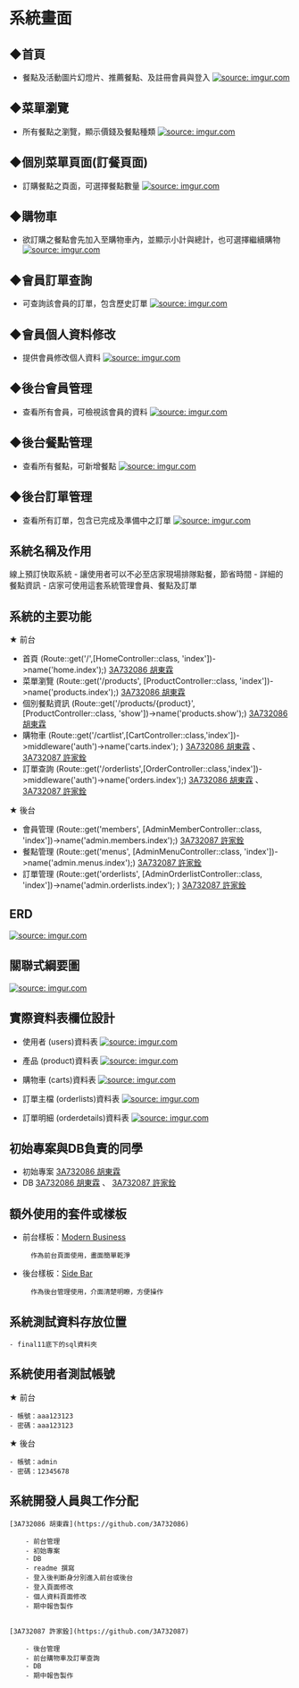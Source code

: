 # 系統畫面

## ◆首頁
- 餐點及活動圖片幻燈片、推薦餐點、及註冊會員與登入
<a href="https://imgur.com/r0Vfet3"><img src="https://i.imgur.com/r0Vfet3.png" title="source: imgur.com" /></a>

## ◆菜單瀏覽
- 所有餐點之瀏覽，顯示價錢及餐點種類
<a href="https://imgur.com/OshmB6x"><img src="https://i.imgur.com/OshmB6x.png" title="source: imgur.com" /></a>

## ◆個別菜單頁面(訂餐頁面)
- 訂購餐點之頁面，可選擇餐點數量
<a href="https://imgur.com/OMYdE2F"><img src="https://i.imgur.com/OMYdE2F.png" title="source: imgur.com" /></a>

## ◆購物車
- 欲訂購之餐點會先加入至購物車內，並顯示小計與總計，也可選擇繼續購物
<a href="https://imgur.com/l0U2IRR"><img src="https://i.imgur.com/l0U2IRR.png" title="source: imgur.com" /></a>

## ◆會員訂單查詢
- 可查詢該會員的訂單，包含歷史訂單
<a href="https://imgur.com/msKOMpN"><img src="https://i.imgur.com/msKOMpN.png" title="source: imgur.com" /></a>

## ◆會員個人資料修改
- 提供會員修改個人資料
<a href="https://imgur.com/e3HUEkS"><img src="https://i.imgur.com/e3HUEkS.png" title="source: imgur.com" /></a>



## ◆後台會員管理
- 查看所有會員，可檢視該會員的資料
<a href="https://imgur.com/Pz1cLax"><img src="https://i.imgur.com/Pz1cLax.png" title="source: imgur.com" /></a>

## ◆後台餐點管理
- 查看所有餐點，可新增餐點
<a href="https://imgur.com/DFs3TZx"><img src="https://i.imgur.com/DFs3TZx.png" title="source: imgur.com" /></a>

## ◆後台訂單管理
- 查看所有訂單，包含已完成及準備中之訂單
<a href="https://imgur.com/XvCa31d"><img src="https://i.imgur.com/XvCa31d.png" title="source: imgur.com" /></a>



## 系統名稱及作用

線上預訂快取系統
    - 讓使用者可以不必至店家現場排隊點餐，節省時間
    - 詳細的餐點資訊
    - 店家可使用這套系統管理會員、餐點及訂單


## 系統的主要功能
★ 前台
  - 首頁 (Route::get('/',[HomeController::class, 'index'])->name('home.index');)  [3A732086 胡東霖](https://github.com/3A732086)
  - 菜單瀏覽 (Route::get('/products', [ProductController::class, 'index'])->name('products.index');) [3A732086 胡東霖](https://github.com/3A732086)
  - 個別餐點資訊 (Route::get('/products/{product}', [ProductController::class, 'show'])->name('products.show');) [3A732086 胡東霖](https://github.com/3A732086)
  - 購物車 (Route::get('/cartlist',[CartController::class,'index'])->middleware('auth')->name('carts.index'); ) [3A732086 胡東霖](https://github.com/3A732086) 、 [3A732087 許家銓](https://github.com/3A732087)
  - 訂單查詢 (Route::get('/orderlists',[OrderController::class,'index'])->middleware('auth')->name('orders.index');) [3A732086 胡東霖](https://github.com/3A732086) 、 [3A732087 許家銓](https://github.com/3A732087)

★ 後台
  - 會員管理 (Route::get('members', [AdminMemberController::class, 'index'])->name('admin.members.index');) [3A732087 許家銓](https://github.com/3A732087)
  - 餐點管理 (Route::get('menus', [AdminMenuController::class, 'index'])->name('admin.menus.index');) [3A732087 許家銓](https://github.com/3A732087)
  - 訂單管理 (Route::get('orderlists', [AdminOrderlistController::class, 'index'])->name('admin.orderlists.index'); ) [3A732087 許家銓](https://github.com/3A732087)
  
## ERD
<a href="https://imgur.com/Upvdt9v"><img src="https://i.imgur.com/Upvdt9v.png" title="source: imgur.com" /></a>


## 關聯式綱要圖
<a href="https://imgur.com/9PG1V0k"><img src="https://i.imgur.com/9PG1V0k.png" title="source: imgur.com" /></a>


## 實際資料表欄位設計

- 使用者 (users)資料表
<a href="https://imgur.com/TFdhtSS"><img src="https://i.imgur.com/TFdhtSS.png" title="source: imgur.com" /></a>

- 產品 (product)資料表
<a href="https://imgur.com/y5ydQrM"><img src="https://i.imgur.com/y5ydQrM.png" title="source: imgur.com" /></a>

- 購物車 (carts)資料表
<a href="https://imgur.com/OVpJgWw"><img src="https://i.imgur.com/OVpJgWw.png" title="source: imgur.com" /></a>

- 訂單主檔 (orderlists)資料表
<a href="https://imgur.com/gtqYIdm"><img src="https://i.imgur.com/gtqYIdm.png" title="source: imgur.com" /></a>

- 訂單明細 (orderdetails)資料表
<a href="https://imgur.com/HQMy2dz"><img src="https://i.imgur.com/HQMy2dz.png" title="source: imgur.com" /></a>


## 初始專案與DB負責的同學 

- 初始專案 [3A732086 胡東霖](https://github.com/3A732086) 
- DB [3A732086 胡東霖](https://github.com/3A732086) 、 [3A732087 許家銓](https://github.com/3A732087)



## 額外使用的套件或樣板

- 前台樣板：[Modern Business](https://startbootstrap.com/template/modern-business) 

        作為前台頁面使用，畫面簡單乾淨

- 後台樣板：[Side Bar](https://startbootstrap.com/template/simple-sidebar) 

        作為後台管理使用，介面清楚明瞭，方便操作
        

## 系統測試資料存放位置
    
    - final11底下的sql資料夾

## 系統使用者測試帳號

★ 前台

    - 帳號：aaa123123
    - 密碼：aaa123123
    
★ 後台

    - 帳號：admin
    - 密碼：12345678


## 系統開發人員與工作分配

    [3A732086 胡東霖](https://github.com/3A732086)
    
        - 前台管理
        - 初始專案
        - DB 
        - readme 撰寫
        - 登入後判斷身分別進入前台或後台
        - 登入頁面修改
        - 個人資料頁面修改
        - 期中報告製作

    
    [3A732087 許家銓](https://github.com/3A732087)
    
        - 後台管理
        - 前台購物車及訂單查詢
        - DB
        - 期中報告製作
        

